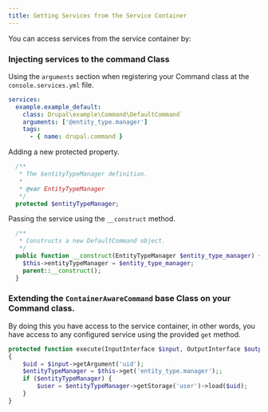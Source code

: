 ```yaml
---
title: Getting Services from the Service Container
---
```


You can access services from the service container by:

### Injecting services to the command Class

Using the `arguments` section when registering your Command class at the `console.services.yml` file.

```yaml
services:
  example.example_default:
    class: Drupal\example\Command\DefaultCommand`
    arguments: ['@entity_type.manager']
    tags:
      - { name: drupal.command }
```

Adding a new protected property.

```php
  /**
   * The $entityTypeManager definition.
   *
   * @var EntityTypeManager
   */
  protected $entityTypeManager;
```

Passing the service using the `__construct` method.

```php
  /**
   * Constructs a new DefaultCommand object.
   */
  public function __construct(EntityTypeManager $entity_type_manager) {
    $this->entityTypeManager = $entity_type_manager;
    parent::__construct();
  }
```

### Extending the `ContainerAwareCommand` base Class on your Command class.

By doing this you have access to the service container, in other words, you have access to any configured service using the provided `get` method.

```php
protected function execute(InputInterface $input, OutputInterface $output)
{
    $uid = $input->getArgument('uid');
    $entityTypeManager = $this->get('entity_type.manager');;
    if ($entityTypeManager) {
        $user = $entityTypeManager->getStorage('user')->load($uid);
    }
}
```
